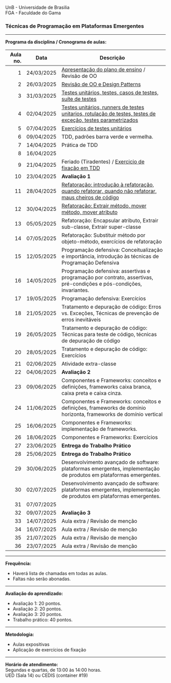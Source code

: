 UnB - Universidade de Brasilia  
FGA - Faculdade do Gama  

### Técnicas de Programação em Plataformas Emergentes

---

**Programa da disciplina / Cronograma de aulas:**   

|     Aula no. |  **Data**  | Descrição                                                                                                                         |
|-------------:|:----------:|-------------------------------------------------------------------------------------------------------------------------|
| 1            | 24/03/2025 | [Apresentação do plano de ensino](/aula1) / Revisão de OO
| 2            | 26/03/2025 | [Revisão de OO e Design Patterns](/aula2)
| 3            | 31/03/2025 | [Testes unitários, testes, casos de testes, suíte de testes](/aula3)
| 4            | 02/04/2025 | [Testes unitários, runners de testes unitarios, rotulação de testes, testes de exceção, testes parametrizados](/aula4)
| 5            | 07/04/2025 | [Exercícios de testes unitários](/aula5)
| 6            | 09/04/2025 | TDD, padrões barra verde e vermelha. 
| 7            | 14/04/2025 | Prática de TDD
| 8            | 16/04/2025 | 
| 9            | 21/04/2025 | Feriado (Tiradentes) / [Exercicio de fixação em TDD](/aula9)
| 10           | 23/04/2025 | **Avaliação 1**
| 11           | 28/04/2025 | [Refatoração: introdução à refatoração, quando refatorar, quando não refatorar, maus cheiros de código](/aula11)
| 12           | 30/04/2025 | [Refatoração: Extrair método, mover método, mover atributo](/aula12)
| 13           | 05/05/2025 | Refatoração: Encapsular atributo, Extrair sub-classe, Extrair super-classe
| 14           | 07/05/2025 | Refatoração: Substituir método por objeto-método, exercícios de refatoração
| 15           | 12/05/2025 | Programação defensiva: Conceitualização e importância, introdução às técnicas de Programação Defensiva
| 16           | 14/05/2025 | Programação defensiva: assertivas e programação por contrato, assertivas, pré-condições e pós-condições, invariantes.
| 17           | 19/05/2025 | Programação defensiva: Exercícios
| 18           | 21/05/2025 | Tratamento e depuração de código: Erros vs. Exceções, Técnicas de prevenção de erros inevitáveis
| 19           | 26/05/2025 | Tratamento e depuração de código: Técnicas para teste de código, técnicas de depuração de código
| 20           | 28/05/2025 | Tratamento e depuração de código: Exercícios
| 21           | 02/06/2025 | Atividade extra-classe
| 22           | 04/06/2025 | **Avaliação 2**
| 23           | 09/06/2025 | Componentes e Frameworks: conceitos e definições, frameworks caixa branca, caixa preta e caixa cinza. 
| 24           | 11/06/2025 | Componentes e Frameworks: conceitos e definições, frameworks de domínio horizonta, frameworks de domínio vertical
| 25           | 16/06/2025 | Componentes e Frameworks: implementação de frameworks. 
| 26           | 18/06/2025 | Componentes e Frameworks: Exercícios
| 27           | 23/06/2025 | **Entrega do Trabalho Prático**
| 28           | 25/06/2025 | **Entrega do Trabalho Prático**
| 29           | 30/06/2025 | Desenvolvimento avançado de software: plataformas emergentes, implementação de produtos em plataformas emergentes.
| 30           | 02/07/2025 | Desenvolvimento avançado de software: plataformas emergentes, implementação de produtos em plataformas emergentes.
| 31           | 07/07/2025 | 
| 32           | 09/07/2025 | **Avaliação 3**
| 33           | 14/07/2025 | Aula extra / Revisão de menção
| 34           | 16/07/2025 | Aula extra / Revisão de menção
| 35           | 21/07/2025 | Aula extra / Revisão de menção
| 36           | 23/07/2025 | Aula extra / Revisão de menção


--- 
**Frequência:**  
* Haverá lista de chamadas em todas as aulas.  
* Faltas não serão abonadas.  


--- 
**Avaliação do aprendizado:**  
  - Avaliação 1: 20 pontos.
  - Avaliação 2: 20 pontos.
  - Avaliação 3: 20 pontos.
  - Trabalho prático: 40 pontos.

---
**Metodologia:** 
* Aulas expositivas
* Aplicação de exercícios de fixação


--- 
**Horário de atendimento:**  
Segundas e quartas, de 13:00 às 14:00 horas.  
UED (Sala 14) ou CEDIS (container #19)

